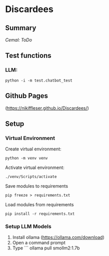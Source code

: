 # Discardees

## Summary
*Cemal: ToDo*

## Test functions
### LLM:
```
python -i -m test.chatbot_test
```

## Github Pages
(https://nikiffleser.github.io/Discardees/)

## Setup
### Virtual Environment
Create virtual environment:
```console
python -m venv venv
```
Activate virtual environment:
```console
./venv/Scripts/activate
```

Save modules to requirements
```console
pip freeze > requirements.txt
```
Load modules from requirements
```console
pip install -r requirements.txt
```

### Setup LLM Models
1. Install ollama (https://ollama.com/download)
2. Open a command prompt
3. Type ```
ollama pull smollm2:1.7b
```